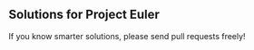 ## Solutions for Project Euler

[solved]: https://projecteuler.net/profile/takuti.png

If you know smarter solutions, please send pull requests freely!

